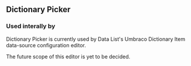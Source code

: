 ﻿## Dictionary Picker

### Used interally by

Dictionary Picker is currently used by Data List's Umbraco Dictionary Item data-source configuration editor.

The future scope of this editor is yet to be decided.
